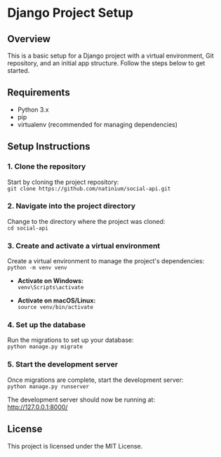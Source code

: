 # Django Project Setup

## Overview  
This is a basic setup for a Django project with a virtual environment, Git repository, and an initial app structure. Follow the steps below to get started.

## Requirements 
- Python 3.x  
- pip  
- virtualenv (recommended for managing dependencies)  

## Setup Instructions  

### 1. Clone the repository  
Start by cloning the project repository:  
`git clone https://github.com/natinium/social-api.git`

### 2. Navigate into the project directory  
Change to the directory where the project was cloned:  
`cd social-api`

### 3. Create and activate a virtual environment  
Create a virtual environment to manage the project's dependencies:  
`python -m venv venv`

- **Activate on Windows:**  
  `venv\Scripts\activate`

- **Activate on macOS/Linux:**  
  `source venv/bin/activate`

### 4. Set up the database  
Run the migrations to set up your database:  
`python manage.py migrate`

### 5. Start the development server  
Once migrations are complete, start the development server:  
`python manage.py runserver`  

The development server should now be running at:  
http://127.0.0.1:8000/

## License  
This project is licensed under the MIT License.
